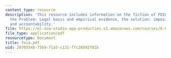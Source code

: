 ```yaml
---
content_type: resource
description: 'This resource includes information on the fiction of FOIA accountability,
  the Problem: Legal basis and empirical evidence, the solution: imposing consequences
  and accountability.'
file: https://ol-ocw-studio-app-production.s3.amazonaws.com/courses/6-805-ethics-and-the-law-on-the-electronic-frontier-fall-2005/2870554b75b971a5c131ffc26b92f81b_foia.pdf
file_type: application/pdf
resourcetype: Document
title: foia.pdf
uid: 2870554b-75b9-71a5-c131-ffc26b92f81b
---
```

